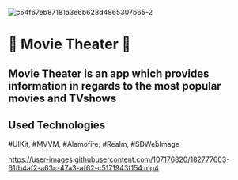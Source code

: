 ![c54f67eb87181a3e6b628d4865307b65-2](https://user-images.githubusercontent.com/107176820/182781827-38aa7e81-cb39-432a-aa25-d76f35d2d7f0.jpg)


# 🎥 Movie Theater 🎥
## Movie Theater is an app which provides information in regards to the most popular movies and TVshows

## Used Technologies
#UIKit,
#MVVM,
#Alamofire,
#Realm,
#SDWebImage






https://user-images.githubusercontent.com/107176820/182777603-61fb4af2-a63c-47a3-af62-c5171943f154.mp4

